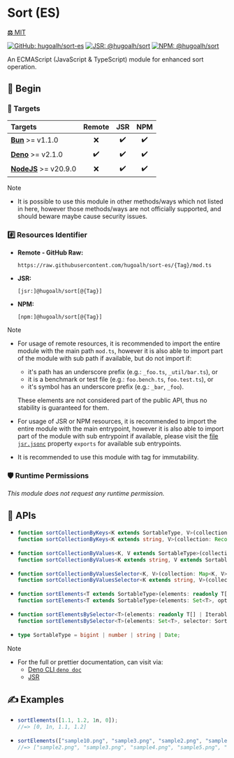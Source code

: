 # Sort (ES)

[**⚖️** MIT](./LICENSE.md)

[![GitHub: hugoalh/sort-es](https://img.shields.io/github/v/release/hugoalh/sort-es?label=hugoalh/sort-es&labelColor=181717&logo=github&logoColor=ffffff&sort=semver&style=flat "GitHub: hugoalh/sort-es")](https://github.com/hugoalh/sort-es)
[![JSR: @hugoalh/sort](https://img.shields.io/jsr/v/@hugoalh/sort?label=@hugoalh/sort&labelColor=F7DF1E&logo=jsr&logoColor=000000&style=flat "JSR: @hugoalh/sort")](https://jsr.io/@hugoalh/sort)
[![NPM: @hugoalh/sort](https://img.shields.io/npm/v/@hugoalh/sort?label=@hugoalh/sort&labelColor=CB3837&logo=npm&logoColor=ffffff&style=flat "NPM: @hugoalh/sort")](https://www.npmjs.com/package/@hugoalh/sort)

An ECMAScript (JavaScript & TypeScript) module for enhanced sort operation.

## 🔰 Begin

### 🎯 Targets

| **Targets** | **Remote** | **JSR** | **NPM** |
|:--|:-:|:-:|:-:|
| **[Bun](https://bun.sh/)** >= v1.1.0 | ❌ | ✔️ | ✔️ |
| **[Deno](https://deno.land/)** >= v2.1.0 | ✔️ | ✔️ | ✔️ |
| **[NodeJS](https://nodejs.org/)** >= v20.9.0 | ❌ | ✔️ | ✔️ |

> [!NOTE]
> - It is possible to use this module in other methods/ways which not listed in here, however those methods/ways are not officially supported, and should beware maybe cause security issues.

### #️⃣ Resources Identifier

- **Remote - GitHub Raw:**
  ```
  https://raw.githubusercontent.com/hugoalh/sort-es/{Tag}/mod.ts
  ```
- **JSR:**
  ```
  [jsr:]@hugoalh/sort[@{Tag}]
  ```
- **NPM:**
  ```
  [npm:]@hugoalh/sort[@{Tag}]
  ```

> [!NOTE]
> - For usage of remote resources, it is recommended to import the entire module with the main path `mod.ts`, however it is also able to import part of the module with sub path if available, but do not import if:
>
>   - it's path has an underscore prefix (e.g.: `_foo.ts`, `_util/bar.ts`), or
>   - it is a benchmark or test file (e.g.: `foo.bench.ts`, `foo.test.ts`), or
>   - it's symbol has an underscore prefix (e.g.: `_bar`, `_foo`).
>
>   These elements are not considered part of the public API, thus no stability is guaranteed for them.
> - For usage of JSR or NPM resources, it is recommended to import the entire module with the main entrypoint, however it is also able to import part of the module with sub entrypoint if available, please visit the [file `jsr.jsonc`](./jsr.jsonc) property `exports` for available sub entrypoints.
> - It is recommended to use this module with tag for immutability.

### 🛡️ Runtime Permissions

*This module does not request any runtime permission.*

## 🧩 APIs

- ```ts
  function sortCollectionByKeys<K extends SortableType, V>(collection: Map<K, V>, options?: SortCollectionOptions<K>): Map<K, V>;
  function sortCollectionByKeys<K extends string, V>(collection: Record<K, V>, options?: SortCollectionOptions<K>): Record<K, V>;
  ```
- ```ts
  function sortCollectionByValues<K, V extends SortableType>(collection: Map<K, V>, options?: SortCollectionOptions<K>): Map<K, V>;
  function sortCollectionByValues<K extends string, V extends SortableType>(collection: Record<K, V>, options?: SortCollectionOptions<K>): Record<K, V>;
  ```
- ```ts
  function sortCollectionByValuesSelector<K, V>(collection: Map<K, V>, selector: SortElementsSelector<V>, options?: SortCollectionOptions<K>): Map<K, V>;
  function sortCollectionByValuesSelector<K extends string, V>(collection: Record<K, V>, selector: SortElementsSelector<V>, options?: SortCollectionOptions<K>): Record<K, V>;
  ```
- ```ts
  function sortElements<T extends SortableType>(elements: readonly T[] | Iterable<T>, options?: SortElementsOptions<T>): T[];
  function sortElements<T extends SortableType>(elements: Set<T>, options?: SortElementsOptions<T>): Set<T>;
  ```
- ```ts
  function sortElementsBySelector<T>(elements: readonly T[] | Iterable<T>, selector: SortElementsSelector<T>, options?: SortElementsOptions<T>): T[];
  function sortElementsBySelector<T>(elements: Set<T>, selector: SortElementsSelector<T>, options?: SortElementsOptions<T>): Set<T>;
  ```
- ```ts
  type SortableType = bigint | number | string | Date;
  ```

> [!NOTE]
> - For the full or prettier documentation, can visit via:
>   - [Deno CLI `deno doc`](https://docs.deno.com/runtime/reference/cli/documentation_generator/)
>   - [JSR](https://jsr.io/@hugoalh/sort)

## ✍️ Examples

- ```ts
  sortElements([1.1, 1.2, 1n, 0]);
  //=> [0, 1n, 1.1, 1.2]
  ```
- ```ts
  sortElements(["sample10.png", "sample3.png", "sample2.png", "sample5.png", "sample4.png"], { smartNumeric: true });
  //=> ["sample2.png", "sample3.png", "sample4.png", "sample5.png", "sample10.png"]
  ```
